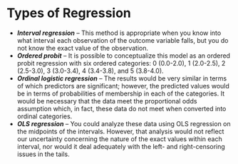Types of Regression
==========================

* ***Interval regression*** – This method is appropriate when you know into what interval each observation of the outcome variable falls, but you do not know the exact value of the observation.
* ***Ordered probit*** – It is possible to conceptualize this model as an ordered probit regression with six ordered categories: 0 (0.0-2.0), 1 (2.0-2.5), 2 (2.5-3.0), 3 (3.0-3.4), 4 (3.4-3.8), and 5 (3.8-4.0).
* ***Ordinal logistic regression*** – The results would be very similar in terms of which predictors are significant; however, the predicted values would be in terms of probabilities of membership in each of the categories. It would be necessary that the data meet the proportional odds assumption which, in fact, these data do not meet when converted into ordinal categories.
* ***OLS regression*** – You could analyze these data using OLS regression on the midpoints of the intervals. However, that analysis would not reflect our uncertainty concerning the nature of the exact values within each interval, nor would it deal adequately with the left- and right-censoring issues in the tails.
